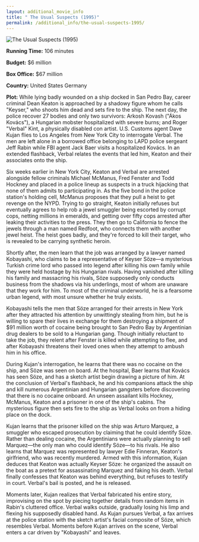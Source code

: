 ```yaml
---
layout: additional_movie_info
title: " The Usual Suspects (1995)"
permalink: /additional_info/the-usual-suspects-1995/
---
```


![ The Usual Suspects (1995)](https://upload.wikimedia.org/wikipedia/en/9/9c/Usual_suspects_ver1.jpg)

**Running Time:** 106 minutes

**Budget:** $6 million

**Box Office:** $67 million

**Country:** United States
Germany

**Plot:** While lying badly wounded on a ship docked in San Pedro Bay, career criminal Dean Keaton is approached by a shadowy figure whom he calls "Keyser," who shoots him dead and sets fire to the ship. The next day, the police recover 27 bodies and only two survivors: Arkosh Kovash ("Ákos Kovács"), a Hungarian mobster hospitalized with severe burns; and Roger "Verbal" Kint, a physically disabled con artist. U.S. Customs agent Dave Kujan flies to Los Angeles from New York City to interrogate Verbal. The men are left alone in a borrowed office belonging to LAPD police sergeant Jeff Rabin while FBI agent Jack Baer visits a hospitalized Kovács. In an extended flashback, Verbal relates the events that led him, Keaton and their associates onto the ship.

Six weeks earlier in New York City, Keaton and Verbal are arrested alongside fellow criminals Michael McManus, Fred Fenster and Todd Hockney and placed in a police lineup as suspects in a truck hijacking that none of them admits to participating in. As the five bond in the police station's holding cell, McManus proposes that they pull a heist to get revenge on the NYPD. Trying to go straight, Keaton initially refuses but eventually agrees to help rob a jewel smuggler being escorted by corrupt cops, netting millions in emeralds, and getting over fifty cops arrested after leaking their activities to the press. They then go to California to fence the jewels through a man named Redfoot, who connects them with another jewel heist. The heist goes badly, and they're forced to kill their target, who is revealed to be carrying synthetic heroin. 

Shortly after, the men learn that the job was arranged by a lawyer named Kobayashi, who claims to be a representative of Keyser Söze—a mysterious Turkish crime lord who passed into legend after killing his own family while they were held hostage by his Hungarian rivals. Having vanished after killing his family and massacring his rivals, Söze supposedly only conducts business from the shadows via his underlings, most of whom are unaware that they work for him. To most of the criminal underworld, he is a fearsome urban legend, with most unsure whether he truly exists.

Kobayashi tells the men that Söze arranged for their arrests in New York after they attracted his attention by unwittingly stealing from him, but he is willing to spare their lives in exchange for them destroying a shipment of $91 million worth of cocaine being brought to San Pedro Bay by Argentinian drug dealers to be sold to a Hungarian gang. Though initially reluctant to take the job, they relent after Fenster is killed while attempting to flee, and after Kobayashi threatens their loved ones when they attempt to ambush him in his office.

During Kujan's interrogation, he learns that there was no cocaine on the ship, and Söze was seen on board. At the hospital, Baer learns that Kovács has seen Söze, and has a sketch artist begin drawing a picture of him. At the conclusion of Verbal's flashback, he and his companions attack the ship and kill numerous Argentinian and Hungarian gangsters before discovering that there is no cocaine onboard. An unseen assailant kills Hockney, McManus, Keaton and a prisoner in one of the ship's cabins. The mysterious figure then sets fire to the ship as Verbal looks on from a hiding place on the dock.

Kujan learns that the prisoner killed on the ship was Arturo Marquez, a smuggler who escaped prosecution by claiming that he could identify Söze. Rather than dealing cocaine, the Argentinians were actually planning to sell Marquez—the only man who could identify Söze—to his rivals. He also learns that Marquez was represented by lawyer Edie Finneran, Keaton's girlfriend, who was recently murdered. Armed with this information, Kujan deduces that Keaton was actually Keyser Söze: he organized the assault on the boat as a pretext for assassinating Marquez and faking his death. Verbal finally confesses that Keaton was behind everything, but refuses to testify in court. Verbal's bail is posted, and he is released.

Moments later, Kujan realizes that Verbal fabricated his entire story, improvising on the spot by piecing together details from random items in Rabin's cluttered office. Verbal walks outside, gradually losing his limp and flexing his supposedly disabled hand. As Kujan pursues Verbal, a fax arrives at the police station with the sketch artist's facial composite of Söze, which resembles Verbal. Moments before Kujan arrives on the scene, Verbal enters a car driven by "Kobayashi" and leaves.